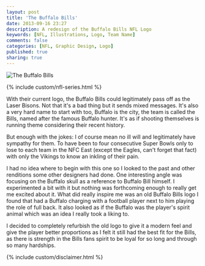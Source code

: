 ```yaml
---
layout: post
title: 'The Buffalo Bills'
date: 2013-09-16 23:27
description: A redesign of the Buffalo Bills NFL Logo
keywords: [NFL, Illustrations, Logo, Team Name]
comments: false
categories: [NFL, Graphic Design, Logo]
published: true
sharing: true
---
```


<div class="post-thumb">
    <img src="{{ root_url }}/assets/images/work/blog/AFCE-Buffalo.jpg" alt="The Buffalo Bills" />
</div>

{% include custom/nfl-series.html %}

With their current logo, the Buffalo Bills could legitimately pass off as the Laser Bisons. Not that it's a bad thing but it sends mixed messages. It's also a very hard name to start with too, Buffalo is the city, the team is called the Bills, named after the famous Buffalo hunter. It's as if shooting themselves is running theme considering their recent history. 

But enough with the jokes: I of course mean no ill will and legitimately have sympathy for them. To have been to four consecutive Super Bowls only to lose to each team in the NFC East (except the Eagles, can't forget that fact) with only the Vikings to know an inkling of their pain. 

I had no idea where to begin with this one so I looked to the past and other renditions some other designers had done. One interesting angle was focusing on the Buffalo skull as a reference to Buffalo Bill himself. I experimented a bit with it but nothing was forthcoming enough to really get me excited about it. What did really inspire me was an old Buffalo Bills logo I found that had a Buffalo charging with a football player next to him playing the role of full back. It also looked as if the Buffalo was the player's spirit animal which was an idea I really took a liking to. 

I decided to completely refurbish the old logo to give it a modern feel and give the player better proportions as I felt it still had the best fit for the Bills, as there is strength in the Bills fans spirit to be loyal for so long and through so many hardships.

{% include custom/disclaimer.html %}